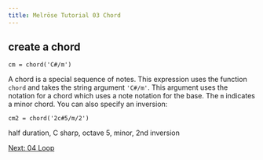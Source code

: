 ```yaml
---
title: Melrōse Tutorial 03 Chord
---
```


## create a chord

    cm = chord('C#/m')

A chord is a special sequence of notes.
This expression uses the function `chord` and takes the string argument `'C#/m'`.
This argument uses the notation for a chord which uses a note notation for the base.
The `m` indicates a minor chord.
You can also specify an inversion:

    cm2 = chord('2c#5/m/2')

half duration, C sharp, octave 5, minor, 2nd inversion

[Next: 04 Loop](04-loop.html)